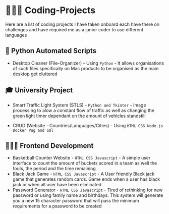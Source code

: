 # 🧑🏾‍💻 Coding-Projects

Here are a list of coding projects I have taken onboard each have there on challenges and have required me as a junior coder to use different languages

## 🐍 Python Automated Scripts

- Desktop Cleaner (File-Organizer) - Using `Python` - It allows organisations of such files specifically on Mac products to be organised as the main desktop get cluttered

## 🎓 University Project

- Smart Traffic Light System (STLS) - `Python and Tkinter` - Image processing to alow a constant flow of traffic as well as changing the green light timer dependant on the amount of vehicles standstill

- CRUD (Website - Countries/Languages/Cities) - Using `HTML CSS Node.js Docker Pug and SQl`

## 🧑🏾‍💻 Frontend Development

- Basketball Counter Website - `HTML CSS Javascript` - A simple user interface to count the amount of buckets scored in a team as well the fouls, the period and the time remaining
- Black Jack Game - `HTML CSS Javascript` - A User friendly Black jack game that generates random cards. Game ends when a user has black jack or when all user have been eliminated.
- Password Generator - `HTML CSS Javascript` - Tired of rethinking for new password or using family name and birthdays. This system will generate you a new 15 character password that will pass the minimum requirements for a password to be created

